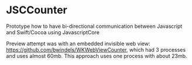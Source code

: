 # JSCCounter
Prototype how to have bi-directional communication between Javascript and Swift/Cocoa using JavascriptCore

Preview attempt was with an embedded invisible web view: https://github.com/bwindels/WKWebViewCounter, which had 3 processes and uses almost 60mb. This approach uses one process with about 23mb.
